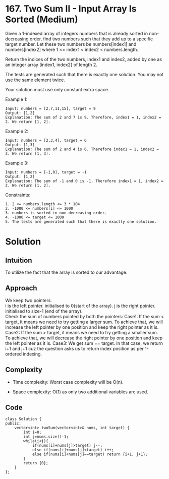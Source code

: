 # 167. Two Sum II - Input Array Is Sorted (Medium)

Given a 1-indexed array of integers numbers that is already sorted in non-decreasing order, find two numbers such that they add up to a specific target number. Let these two numbers be numbers[index1] and numbers[index2] where 1 <= index1 < index2 < numbers.length.

Return the indices of the two numbers, index1 and index2, added by one as an integer array [index1, index2] of length 2.

The tests are generated such that there is exactly one solution. You may not use the same element twice.

Your solution must use only constant extra space.
 

Example 1:
```
Input: numbers = [2,7,11,15], target = 9
Output: [1,2]
Explanation: The sum of 2 and 7 is 9. Therefore, index1 = 1, index2 = 2. We return [1, 2].
```
Example 2:
```
Input: numbers = [2,3,4], target = 6
Output: [1,3]
Explanation: The sum of 2 and 4 is 6. Therefore index1 = 1, index2 = 3. We return [1, 3].
```
Example 3:
```
Input: numbers = [-1,0], target = -1
Output: [1,2]
Explanation: The sum of -1 and 0 is -1. Therefore index1 = 1, index2 = 2. We return [1, 2].
```

Constraints:
```
1. 2 <= numbers.length <= 3 * 104
2. -1000 <= numbers[i] <= 1000
3. numbers is sorted in non-decreasing order.
4. -1000 <= target <= 1000
5. The tests are generated such that there is exactly one solution.
```

# Solution

## Intuition
To utilize the fact that the array is sorted to our advantage.

## Approach
We keep two pointers.
<br>
i is the left pointer. initialised to 0(start of the array).
j is the right pointer. initialised to size-1 (end of the array).
<br>
Check the sum of numbers pointed by both the pointers:
Case1: If the sum < target, it means we need to try getting a larger sum. To achieve that, we will increase the left pointer by one position and keep the right pointer as it is.
Case2: If the sum > target, it means we need to try getting a smaller sum. To achieve that, we will decrease the right pointer by one position and keep the left pointer as it is.
Case3: We get sum == target. In that case, we return i+1 and j+1 cuz the question asks us to return index position as per 1-ordered indexing.

## Complexity
- Time complexity:
Worst case complexity will be O(n).

- Space complexity:
O(1) as only two additional variables are used.

## Code
```
class Solution {
public:
    vector<int> twoSum(vector<int>& nums, int target) {
        int i=0;
        int j=nums.size()-1;
        while(i<j){
            if(nums[i]+nums[j]>target) j--;
            else if(nums[i]+nums[j]<target) i++;
            else if(nums[i]+nums[j]==target) return {i+1, j+1};
        }
        return {0};
    }
};
```